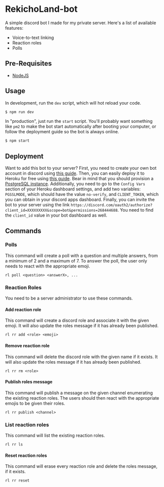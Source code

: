 # RekichoLand-bot

A simple discord bot I made for my private server. Here's a list of available features:

* Voice-to-text linking
* Reaction roles
* Polls

## Pre-Requisites

- [NodeJS](https://nodejs.org/en/)

## Usage

In development, run the `dev` script, which will hot reload your code.

```bash
$ npm run dev
```

In "production", just run the `start` script. You'll probably want something like `pm2` to make the bot start automatically after booting your computer, or follow the deployment guide so the bot is always online.

```bash
$ npm start
```

## Deployment

Want to add this bot to your server? First, you need to create your own bot account in discord using [this guide](https://discordjs.guide/preparations/setting-up-a-bot-application.html#creating-your-bot). Then, you can easily deploy it to Heroku for free using [this guide](https://elements.heroku.com/buildpacks/synicalsyntax/discord.js-heroku). Bear in mind that you should provision a [PostgreSQL instance](https://elements.heroku.com/addons/heroku-postgresql). Additionally, you need to go to the `Config Vars` section of your Heroku dashboard settings, and add two variables: `PGSSLMODE`, which should have the value `no-verify`, and `CLIENT_TOKEN`, which you can obtain in your discord apps dashboard. Finally, you can invite the bot to your server using the link `https://discord.com/oauth2/authorize?client_id=XXXXXXXXX&scope=bot&permissions=268444688`. You need to find the `client_id` value in your bot dashboard as well.

## Commands

### Polls

This command will create a poll with a question and multiple answers, from a minimum of 2 and a maximum of 7. To answer the poll, the user only needs to react with the appropriate emoji.

```
rl poll <question> <answerX>, ...
```

### Reaction Roles

You need to be a server administrator to use these commands.

#### Add reaction role

This command will create a discord role and associate it with the given emoji. It will also update the roles message if it has already been published.

```
rl rr add <role> <emoji>
```

#### Remove reaction role

This command will delete the discord role with the given name if it exists. It will also update the roles message if it has already been published.

```
rl rr rm <role>
```

#### Publish roles message

This command will publish a message on the given channel enumerating the existing reaction roles. The users should then react with the appropriate emojis to be given their roles.

```
rl rr publish <channel>
```

### List reaction roles

This command will list the existing reaction roles.

```
rl rr ls
```

#### Reset reaction roles

This command will erase every reaction role and delete the roles message, if it exists.

```
rl rr reset
```
